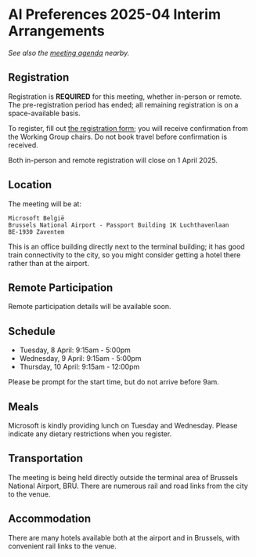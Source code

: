 # AI Preferences 2025-04 Interim Arrangements

_See also the [meeting agenda](agenda.md) nearby._

## Registration

Registration is **REQUIRED** for this meeting, whether in-person or remote. The pre-registration period has ended; all remaining registration is on a space-available basis. 

To register, fill out [the registration form](https://forms.microsoft.com/r/e7tvGjRnDh); you will receive confirmation from the Working Group chairs. Do not book travel before confirmation is received.

Both in-person and remote registration will close on 1 April 2025.

## Location

The meeting will be at:

    Microsoft België
    Brussels National Airport - Passport Building 1K Luchthavenlaan
    BE-1930 Zaventem

This is an office building directly next to the terminal building; it has good train connectivity to the city, so you might consider getting a hotel there rather than at the airport.

## Remote Participation

Remote participation details will be available soon.

## Schedule

* Tuesday, 8 April: 9:15am - 5:00pm
* Wednesday, 9 April: 9:15am - 5:00pm
* Thursday, 10 April: 9:15am - 12:00pm

Please be prompt for the start time, but do not arrive before 9am.

## Meals

Microsoft is kindly providing lunch on Tuesday and Wednesday. Please indicate any dietary restrictions when you register.

## Transportation

The meeting is being held directly outside the terminal area of Brussels National Airport, BRU. There are numerous rail and road links from the city to the venue.

## Accommodation

There are many hotels available both at the airport and in Brussels, with convenient rail links to the venue.
